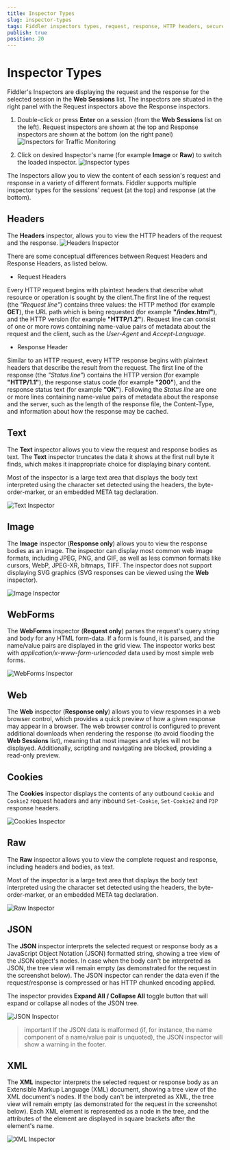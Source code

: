 ```yaml
---
title: Inspector Types
slug: inspector-types
tags: Fiddler inspectors types, request, response, HTTP headers, secure requests, headers, textview, webforms, cookies, raw, XML
publish: true
position: 20
---
```


# Inspector Types

Fiddler's Inspectors are displaying the request and the response for the selected session in the __Web Sessions__ list. The inspectors are situated in the right panel with the Request inspectors above the Response inspectors.

1. Double-click or press __Enter__ on a session (from the __Web Sessions__ list on the left). Request inspectors are shown at the top and Response inspectors are shown at the bottom (on the right panel)
![Inspectors for Traffic Monitoring](../../../images/livetraffic/inspectors/inspectors-all.png)

2. Click on desired Inspector's name (for example __Image__ or __Raw__) to switch the loaded inspector.
![Inspector types](../../../images/livetraffic/inspectors/inspectors-all-types.png)

The Inspectors allow you to view the content of each session's request and response in a variety of different formats. Fiddler supports multiple inspector types for the sessions' request (at the top) and response (at the bottom).

## Headers

The __Headers__ inspector, allows you to view the HTTP headers of the request and the response.
![Headers Inspector](../../../images/livetraffic/inspectors/inspectors-headers.png)

There are some conceptual differences between Request Headers and Response Headers, as listed below.

- Request Headers

Every HTTP request begins with plaintext headers that describe what resource or operation is sought by the client.The first line of the request (the _"Request line"_) contains three values: the HTTP method (for example __GET__), the URL path which is being requested (for example __"/index.html"__), and the HTTP version (for example __"HTTP/1.2"__). Request line can consist of one or more rows containing name-value pairs of metadata about the request and the client, such as the _User-Agent_ and _Accept-Language_.

- Response Header

Similar to an HTTP request, every HTTP response begins with plaintext headers that describe the result from the request. The first line of the response (the _"Status line"_) contains the HTTP version (for example __"HTTP/1.1"__), the response status code (for example __"200"__), and the response status text (for example __"OK"__). Following the _Status line_ are one or more lines containing name-value pairs of metadata about the response and the server, such as the length of the response file, the Content-Type, and information about how the response may be cached.


## Text

The __Text__ inspector allows you to view the request and response bodies as text. The  __Text__ inspector truncates the data it shows at the first null byte it finds, which makes it inappropriate choice for displaying binary content.

Most of the inspector is a large text area that displays the body text interpreted using the character set detected using the headers, the byte-order-marker, or an embedded META tag declaration.

![Text Inspector](../../../images/livetraffic/inspectors/inspectors-textview.png)


## Image

The __Image__ inspector (__Response only__) allows you to view the response bodies as an image. The inspector can display most common web image formats, including JPEG, PNG, and GIF, as well as less common formats like cursors, WebP, JPEG-XR, bitmaps, TIFF. The inspector does not support displaying SVG graphics (SVG responses can be viewed using the __Web__ inspector).

![Image Inspector](../../../images/livetraffic/inspectors/inspectors-image.png)


## WebForms

The __WebForms__ inspector (__Request only__) parses the request's query string and body for any HTML form-data. If a form is found, it is parsed, and the name/value pairs are displayed in the grid view. The inspector works best with _application/x-www-form-urlencoded_ data used by most simple web forms.

![WebForms Inspector](../../../images/livetraffic/inspectors/inspectors-webforms.png)


## Web

The __Web__ inspector (__Response only__) allows you to view responses in a web browser control, which provides a quick preview of how a given response may appear in a browser. The web browser control is configured to prevent additional downloads when rendering the response (to avoid flooding the __Web Sessions__ list), meaning that most images and styles will not be displayed. Additionally, scripting and navigating are blocked, providing a read-only preview.


## Cookies

The __Cookies__ inspector displays the contents of any outbound `Cookie` and `Cookie2` request headers and any inbound `Set-Cookie`, `Set-Cookie2` and `P3P` response headers.

![Cookies Inspector](../../../images/livetraffic/inspectors/inspectors-cookies.png)


## Raw

The __Raw__ inspector allows you to view the complete request and response, including headers and bodies, as text.

Most of the inspector is a large text area that displays the body text interpreted using the character set detected using the headers, the byte-order-marker, or an embedded META tag declaration.

![Raw Inspector](../../../images/livetraffic/inspectors/inspectors-raw.png)

## JSON

The __JSON__ inspector interprets the selected request or response body as a JavaScript Object Notation (JSON) formatted string, showing a tree view of the JSON object's nodes. In case when the body can't be interpreted as JSON, the tree view will remain empty (as demonstrated for the request in the screenshot below). The JSON inspector can render the data even if the request/response is compressed or has HTTP chunked encoding applied.

The inspector provides __Expand All / Collapse All__ toggle button that will expand or collapse all nodes of the JSON tree.

![JSON Inspector](../../../images/livetraffic/inspectors/inspectors-json.png)

>important If the JSON data is malformed (if, for instance, the name component of a name/value pair is unquoted), the JSON inspector will show a warning in the footer.

## XML

The __XML__ inspector interprets the selected request or response body as an Extensible Markup Language (XML) document, showing a tree view of the XML document's nodes. If the body can't be interpreted as XML, the tree view will remain empty (as demonstrated for the request in the screenshot below). Each XML element is represented as a node in the tree, and the attributes of the element are displayed in square brackets after the element's name.

![XML Inspector](../../../images/livetraffic/inspectors/inspectors-xml.png)
